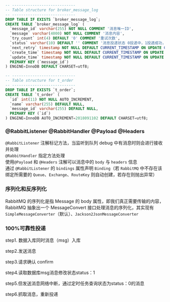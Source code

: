 ```sql
-- ----------------------------
-- Table structure for broker_message_log
-- ----------------------------
DROP TABLE IF EXISTS `broker_message_log`;
CREATE TABLE `broker_message_log` (
  `message_id` varchar(255) NOT NULL COMMENT '消息唯一ID',
  `message` varchar(4000) NOT NULL COMMENT '消息内容',
  `try_count` int(4) DEFAULT '0' COMMENT '重试次数',
  `status` varchar(10) DEFAULT '' COMMENT '消息投递状态 0投递中，1投递成功，2投递失败',
  `next_retry` timestamp NOT NULL DEFAULT CURRENT_TIMESTAMP ON UPDATE CURRENT_TIMESTAMP COMMENT '下一次重试时间',
  `create_time` timestamp NOT NULL DEFAULT CURRENT_TIMESTAMP ON UPDATE CURRENT_TIMESTAMP,
  `update_time` timestamp NOT NULL DEFAULT CURRENT_TIMESTAMP ON UPDATE CURRENT_TIMESTAMP,
  PRIMARY KEY (`message_id`)
) ENGINE=InnoDB DEFAULT CHARSET=utf8;

-- ----------------------------
-- Table structure for t_order
-- ----------------------------
DROP TABLE IF EXISTS `t_order`;
CREATE TABLE `t_order` (
  `id` int(11) NOT NULL AUTO_INCREMENT,
  `name` varchar(255) DEFAULT NULL,
  `message_id` varchar(255) DEFAULT NULL,
  PRIMARY KEY (`id`)
) ENGINE=InnoDB AUTO_INCREMENT=2018091102 DEFAULT CHARSET=utf8;
```
### @RabbitListener @RabbitHandler @Payload @Headers
 `@RabbitListener` 注解标记方法，当监听到队列 debug 中有消息时则会进行接收并处理  
 `@RabbitHandler` 指定方法处理  
 使用`@Payload` 和 `@Headers` 注解可以消息中的 `body` 与 `headers` 信息  
 通过 `@RabbitListener` 的 `bindings` 属性声明 `Binding`（若 `RabbitMQ` 中不存在该绑定所需要的 `Queue`、`Exchange`、`RouteKey` 则自动创建，若存在则抛出异常）

### 序列化和反序列化
RabbitMQ 的序列化是指 Message 的 body 属性，即我们真正需要传输的内容，RabbitMQ 抽象出一个 MessageConvert 接口处理消息的序列化，其实现有 `SimpleMessageConverter`（默认）、`Jackson2JsonMessageConverter` 

### 100%可靠性投递
step1. 数据入库同时消息（msg）入库

step2.发送消息

step3.请求确认 confirm

step4.读取数据库msg消息修改状态status：1

step5.但发送消息网络中断，通过定时任务查询状态为status：0的消息

step6.抓取消息，重新投递
